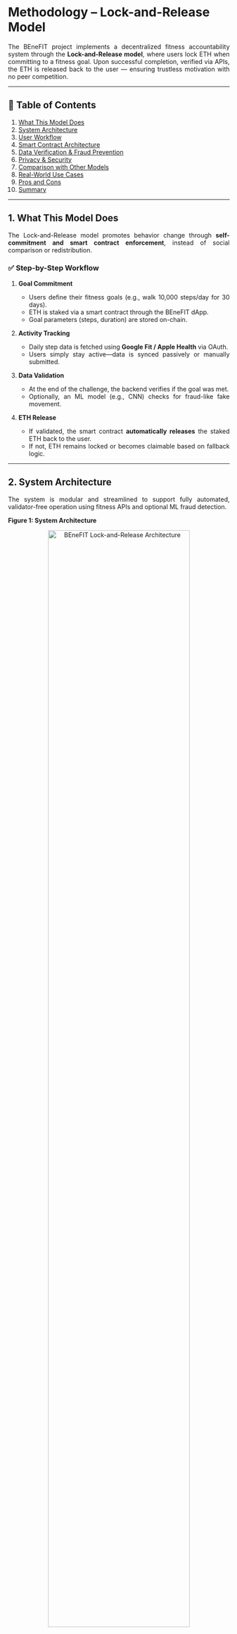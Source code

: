 # Methodology – Lock-and-Release Model
<div align="justify">

The BEneFIT project implements a decentralized fitness accountability system through the **Lock-and-Release model**, where users lock ETH when committing to a fitness goal. Upon successful completion, verified via APIs, the ETH is released back to the user — ensuring trustless motivation with no peer competition.

---
## 🧭 Table of Contents
1. [What This Model Does](#1-what-this-model-does)
2. [System Architecture](#2-system-architecture)
3. [User Workflow](#3-user-workflow)
4. [Smart Contract Architecture](#4-smart-contract-architecture)
5. [Data Verification & Fraud Prevention](#5-data-verification--fraud-prevention)
6. [Privacy & Security](#6-privacy--security)
7. [Comparison with Other Models](#7-comparison-with-other-models)
8. [Real-World Use Cases](#8-real-world-use-cases)
9. [Pros and Cons](#9-pros-and-cons)
10. [Summary](#10-summary)
---
## 1. What This Model Does

The Lock-and-Release model promotes behavior change through **self-commitment and smart contract enforcement**, instead of social comparison or redistribution.

### ✅ Step-by-Step Workflow

1. **Goal Commitment**
   - Users define their fitness goals (e.g., walk 10,000 steps/day for 30 days).
   - ETH is staked via a smart contract through the BEneFIT dApp.
   - Goal parameters (steps, duration) are stored on-chain.

2. **Activity Tracking**
   - Daily step data is fetched using **Google Fit / Apple Health** via OAuth.
   - Users simply stay active—data is synced passively or manually submitted.

3. **Data Validation**
   - At the end of the challenge, the backend verifies if the goal was met.
   - Optionally, an ML model (e.g., CNN) checks for fraud-like fake movement.

4. **ETH Release**
   - If validated, the smart contract **automatically releases** the staked ETH back to the user.
   - If not, ETH remains locked or becomes claimable based on fallback logic.

---

## 2. System Architecture

The system is modular and streamlined to support fully automated, validator-free operation using fitness APIs and optional ML fraud detection.

**Figure 1: System Architecture**

<div align="center">
<img src="./Images/Architecture_LockAndRelease.png" alt="BEneFIT Lock-and-Release Architecture" width="80%">
</div>

- **User Layer:**  
  - Users set personal fitness goals, stake ETH, and track progress through the BEneFIT dApp.

- **Fitness Tracking Layer:**  
  - Fitness data is pulled directly from **Google Fit** or **Apple Health** APIs, ensuring reliability.

- **Backend/Middleware:**  
  - Normalizes API data, verifies completion conditions, and optionally runs an ML fraud-detection engine.

- **Blockchain Layer:**  
  - Smart contracts manage ETH staking, time-bound goals, and automated refund triggers.

---

## 3. User Workflow

The Lock-and-Release process is straightforward, ensuring trustless behavior through verified tracking.

**Figure 2: User Workflow**

<div align="center">
<img src="./Images/workflow_LockAndRelease.png" alt="User Workflow - Lock and Release" width="60%">
</div>

### ➤ Goal Setup
- The user submits a fitness goal (e.g., 10,000 steps/day for 30 days) via the dApp.
- ETH is staked into the smart contract.
- Goal configuration (duration, metrics) is stored on-chain.

### ➤ Activity Monitoring
- Fitness data is fetched via APIs (Google Fit / Apple Health).
- Data is regularly synced or submitted manually via API tokens.
- Optionally, the backend checks for anomalies using ML (e.g., CNN models trained to detect fake walking).

### ➤ Goal Completion & ETH Release
- The backend compares recorded data against the goal.
- If completion conditions are met, the smart contract **automatically releases** the staked ETH back to the user.
- If not met, ETH remains locked or returned after a grace period.

---

## 4. Smart Contract Architecture

The BEneFIT Lock-and-Release contract handles all aspects of the ETH staking lifecycle without any human validation.

**Figure 3: Smart Contract Architecture**

<div align="center">
<img src="./Images/smart_contract_LockAndRelease.png" alt="Lock-and-Release Smart Contract" width="100%">
</div>

### Main Modules

- **Staking Module:** Accepts and locks ETH for submitted goals.
- **Goal Management:** Stores time, metrics, and user requirements.
- **Data Validator Interface:** Expects verified completion signal from backend via oracle or off-chain trigger.
- **Payout Module:** Automatically refunds ETH if the goal is completed.
- **Event Logging:** All transactions, staking, and release events are publicly logged.

### Actors

- **User:** Sets goals, locks ETH, syncs data via API tokens.
- **Backend System:** Verifies goal progress, signals success/failure.
- **Smart Contract:** Controls ETH logic and enforces deadlines.

---

## 5. Data Verification & Fraud Prevention

- Fitness metrics (steps, distance, duration) are fetched directly via Google Fit / Apple Health APIs.
- Optional CNN-based fraud detection can be run off-chain to classify real vs fake motion.
- Only verified data triggers ETH release; tampered or incomplete data results in failed completion.

---

## 6. Privacy & Security

- No user registration — only wallet addresses are used.
- Fitness data is hashed or tokenized to avoid storing raw values on-chain.
- The platform avoids third-party validators, ensuring full automation and data integrity.
- OAuth tokens are stored off-chain and never exposed on-chain.
- Backend can use JWT authentication to prevent unauthorized validation attempts.
- Smart contracts are open-source and auditable.

---

## 7. Comparison with Other Models

| Feature                    | Lock-and-Release       | Redistribution Model     | Traditional Fitness Apps |
|---------------------------|------------------------|---------------------------|---------------------------|
| Validators Required        | ❌ None                | ✅ Peer-based voting       | ❌ Centralized judgment   |
| ETH Loss on Failure        | ❌ No                  | ✅ Yes (redistributed)     | ❌ No stakes involved     |
| Privacy                    | ✅ Wallet-only         | ⚠️ Peer visibility         | ❌ Full identity required |
| Data Verification          | ✅ API + Optional ML   | ✅ API + Voting            | ❌ Often manual           |
| Smart Contract Enforcement | ✅ Yes                 | ✅ Yes                     | ❌ No                     |
| Ideal Use Case             | Solo Challenges        | Group Competitions        | General Use               |

---

## 8. Real-World Use Cases

- 🎯 **Step-based Challenges:** Walk 10,000 steps/day for 30 days  
- 🧘 **Consistency Goals:** Exercise 4 out of 7 days/week  
- 🚴 **Cycling Goals:** Ride 100km within 14 days  
- 🏃 **Running Targets:** Run 5km under 30 mins within a month  

This model offers customizable, private, and non-competitive fitness commitments using real ETH incentives and reliable fitness data.

---

## 9. Pros and Cons

### ✅ Advantages

| Benefit                        | Description                                                                 |
|-------------------------------|-----------------------------------------------------------------------------|
| 🔒 **Non-Punitive**            | Users don’t lose funds to others — ETH is returned on goal success         |
| ⚙️ **Fully Automated**         | No need for peer reviewers or centralized administrators                   |
| 👤 **Privacy-Respecting**      | Operates using wallet addresses only — no personal identity needed         |
| 🔗 **Trustless Enforcement**   | Smart contracts ensure outcomes without human intervention                 |
| 📲 **API-Based Validation**    | Uses reliable data from Google Fit or Apple Health                         |
| 🧠 **ML Fraud Detection Ready**| Can incorporate CNN models to detect fake activity patterns                |
| 🤝 **Low Barrier to Entry**    | Users can define any goal without needing group approval                   |

---

### ⚠️ Limitations / Challenges

| Challenge                      | Description                                                                 |
|--------------------------------|-----------------------------------------------------------------------------|
| 📡 **API Reliability**         | Dependence on Google Fit / Apple Health — interruptions may impact validation |
| 🕵️ **Data Spoofing Risk**     | Fitness data can be manipulated using rooted devices or step-spoofing tools |
| 🔁 **No Social Incentive Loop**| Lacks mutual accountability or motivation from peer group dynamics          |
| ⏳ **Delayed Feedback**        | ETH is only unlocked at the end — no intermediate tracking or rewards       |
| 💰 **Stake Accessibility**     | Users must be willing to lock crypto assets (ETH) to participate            |
| 🔄 **Manual Fraud Handling**   | Requires backend or oracle verification; fraud detection not yet on-chain   |

---

## 10. Summary

The Lock-and-Release model is a fully automated, non-punitive mechanism to promote fitness adherence through crypto incentives. By eliminating peer validators and relying on **API-based data verification**, BEneFIT ensures a seamless and fair experience that respects user privacy and provides accountability through on-chain commitments.

</div>
